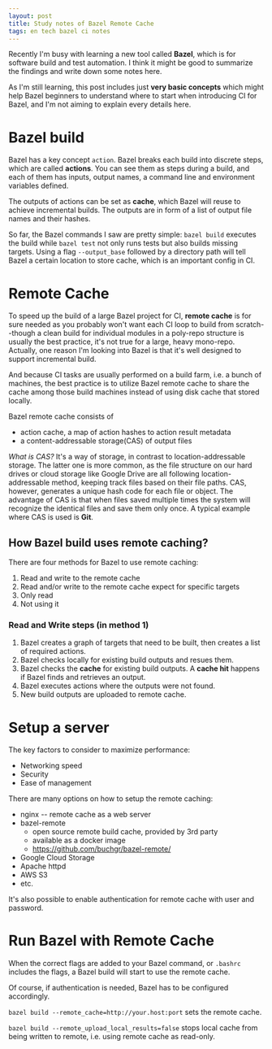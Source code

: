 ```yaml
---
layout: post
title: Study notes of Bazel Remote Cache
tags: en tech bazel ci notes
---
```

Recently I'm busy with learning a new tool called **Bazel**, which is for software build and test automation. I think it might be good to summarize the findings and write down some notes here.

As I'm still learning, this post includes just **very basic concepts** which might help Bazel beginners to understand where to start when introducing CI for Bazel, and I'm not aiming to explain every details here.

# Bazel build
Bazel has a key concept `action`. Bazel breaks each build into discrete steps, which are called **actions**. You can see them as steps during a build, and each of them has inputs, output names, a command line and environment variables defined.

The outputs of actions can be set as **cache**, which Bazel will reuse to achieve incremental builds. The outputs are in form of a list of output file names and their hashes.

So far, the Bazel commands I saw are pretty simple: `bazel build` executes the build while `bazel test` not only runs tests but also builds missing targets. Using a flag `--output_base` followed by a directory path will tell Bazel a certain location to store cache, which is an important config in CI.

# Remote Cache
To speed up the build of a large Bazel project for CI, **remote cache** is for sure needed as you probably won't want each CI loop to build from scratch--though a clean build for individual modules in a poly-repo structure is usually the best practice, it's not true for a large, heavy mono-repo. Actually, one reason I'm looking into Bazel is that it's well designed to support incremental build. 

And because CI tasks are usually performed on a build farm, i.e. a bunch of machines, the best practice is to utilize Bazel remote cache to share the cache among those build machines instead of using disk cache that stored locally.

Bazel remote cache consists of 
- action cache, a map of action hashes to action result metadata
- a content-addressable storage(CAS) of output files

*What is CAS?*
It's a way of storage, in contrast to location-addressable storage. The latter one is more common, as the file structure on our hard drives or cloud storage like Google Drive are all following location-addressable method, keeping track files based on their file paths. CAS, however, generates a unique hash code for each file or object. The advantage of CAS is that when files saved multiple times the system will recognize the identical files and save them only once. A typical example where CAS is used is **Git**.

## How Bazel build uses remote caching?
There are four methods for Bazel to use remote caching:
1. Read and write to the remote cache
2. Read and/or write to the remote cache expect for specific targets
3. Only read
4. Not using it

### Read and Write steps (in method 1)
1. Bazel creates a graph of targets that need to be built, then creates a list of required actions.
2. Bazel checks locally for existing build outputs and resues them.
3. Bazel checks the **cache** for existing build outputs. A **cache hit** happens if Bazel finds and retrieves an output.
4. Bazel executes actions where the outputs were not found.
5. New build outputs are uploaded to remote cache.

# Setup a server
The key factors to consider to maximize performance:
- Networking speed
- Security
- Ease of management

There are many options on how to setup the remote caching:
- nginx -- remote cache as a web server
- bazel-remote
  - open source remote build cache, provided by 3rd party
  - available as a docker image
  - https://github.com/buchgr/bazel-remote/
- Google Cloud Storage
- Apache httpd
- AWS S3
- etc.

It's also possible to enable authentication for remote cache with user and password.

# Run Bazel with Remote Cache
When the correct flags are added to your Bazel command, or `.bashrc` includes the flags, a Bazel build will start to use the remote cache.

Of course, if authentication is needed, Bazel has to be configured accordingly.

`bazel build --remote_cache=http://your.host:port` sets the remote cache.

`bazel build --remote_upload_local_results=false` stops local cache from being written to remote, i.e. using remote cache as read-only.
